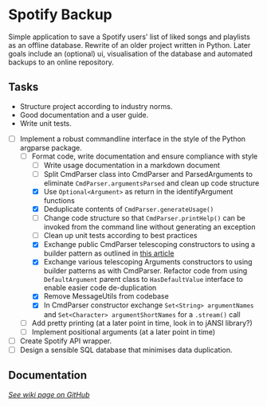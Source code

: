 # Spotify Backup

Simple application to save a Spotify users' list of liked songs and
playlists as an offline database. Rewrite of an older project written in
Python. Later goals include an (optional) ui, visualisation of the
database and automated backups to an online repository.

## Tasks

- Structure project according to industry norms.
- Good documentation and a user guide.
- Write unit tests.
- [ ] Implement a robust commandline interface in the style of the Python argparse package.
    - [ ] Format code, write documentation and ensure compliance with style
        - [ ] Write usage documentation in a markdown document
        - [ ] Split CmdParser class into CmdParser and ParsedArguments to eliminate
          `CmdParser.argumentsParsed` and clean up code structure
        - [x] Use `Optional<Argument>` as return in the identifyArgument functions
        - [x] Deduplicate contents of `CmdParser.generateUsage()`
        - [ ] Change code structure so that `CmdParser.printHelp()` can be invoked from the command
          line without generating an exception
        - [ ] Clean up unit tests according to best practices
        - [x] Exchange public CmdParser telescoping constructors to using a builder pattern as outlined in
          [this article](
          https://blogs.oracle.com/javamagazine/post/exploring-joshua-blochs-builder-design-pattern-in-java)
        - [x] Exchange various telescoping Arguments constructors to using builder patterns as with
          CmdParser. Refactor code from using `DefaultArgument` parent class to `HasDefaultValue` interface
          to enable easier code de-duplication
        - [x] Remove MessageUtils from codebase
        - [x] In CmdParser constructor exchange `Set<String> argumentNames` and `Set<Character>
          argumentShortNames` for a `.stream()` call
    - [ ] Add pretty printing (at a later point in time, look in to jANSI library?)
    - [ ] Implement positional arguments (at a later point in time)
- [ ] Create Spotify API wrapper.
- [ ] Design a sensible SQL database that minimises data duplication.

## Documentation

[*See wiki page on GitHub*](https://github.com/JorritScholten/SpotifyBackup/wiki)
